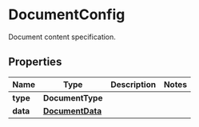 

# DocumentConfig

Document content specification.

## Properties

| Name | Type | Description | Notes |
|------------ | ------------- | ------------- | -------------|
|**type** | **DocumentType** |  |  |
|**data** | [**DocumentData**](DocumentData.md) |  |  |



